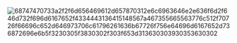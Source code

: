 ![68747470733a2f2f6d656469612d657870312e6c6963646e2e636f6d2f646d732f696d6167652f4334443136415148567a467355665563776c512f70726f66696c652d646973706c61796261636b67726f756e64696d6167652d736872696e6b5f3230305f3830302f303f653d313630303930353630302](https://user-images.githubusercontent.com/15013887/87949798-c6634d80-caa6-11ea-9aee-956961323907.jpg)
